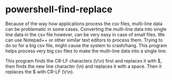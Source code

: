 # powershell-find-replace

Because of the way how applications process the csv files, multi-line data can be problematic in some cases. Converting the multi-line data into single line data in the csv file however, can be very easy in case of small files. We can use Notepad++ or other similar text editors to process them. Trying to do so for a big csv file, might cause the system to crash/hang. This program helps process very big csv files to make the multi-line data into a single line.

This program finds the CR-LF characters (\r\n) first and replaces it with $, then finds the new line character (\n) and replaces it with a space. Then it replaces the $ with CR-LF (\r\n).